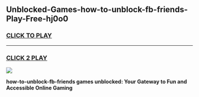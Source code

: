 
## Unblocked-Games-how-to-unblock-fb-friends-Play-Free-hj0o0
<h3>
<a href="https://premium76.site?title=how-to-unblock-fb-friends&ref=21A">CLICK TO PLAY</a></h3>
<hr>

<h3>
<a href="https://premium76.site?title=how-to-unblock-fb-friends&ref=21A">CLICK 2 PLAY</a>
  
</h3>

<a href="https://premium76.site?title=how-to-unblock-fb-friends&ref=21A"><img src="https://clearcache.store/games.png"></a>


**how-to-unblock-fb-friends games unblocked: Your Gateway to Fun and Accessible Online Gaming**
